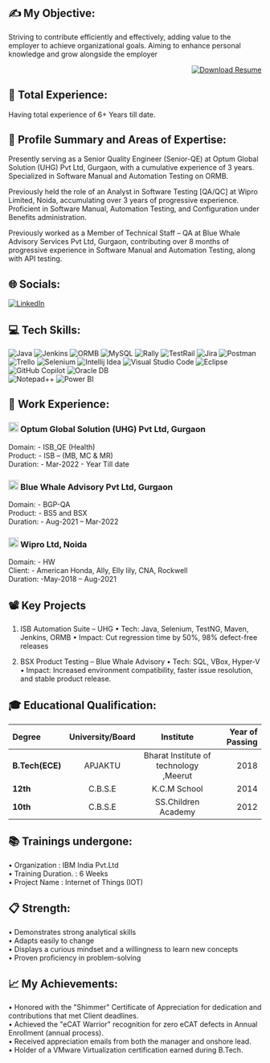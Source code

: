 ## ✍ My Objective:

Striving to contribute efficiently and effectively, adding value to the employer to achieve organizational goals. Aiming to enhance personal knowledge and grow alongside the employer

<div style="text-align: right;"> 
  <a href="Krishna_Kumar_Senior_QA_Engineer.pdf" download>
    <img src="https://img.shields.io/badge/Download_Resume-CV-blue" alt="Download Resume">
  </a>
</div>

## 👜 Total Experience:
Having total experience of 6+ Years till date.

## 📖 Profile Summary and Areas of Expertise:

Presently serving as a Senior Quality Engineer (Senior-QE) at Optum Global Solution (UHG) Pvt Ltd, Gurgaon, with a cumulative experience of 3 years. Specialized in Software Manual and Automation Testing on ORMB.</br>

Previously held the role of an Analyst in Software Testing [QA/QC] at Wipro Limited, Noida, accumulating over 3 years of progressive experience. Proficient in Software Manual, Automation Testing, and Configuration under Benefits administration.</br>

Previously worked as a Member of Technical Staff – QA at Blue Whale Advisory Services Pvt Ltd, Gurgaon, contributing over 8 months of progressive experience in Software Manual and Automation Testing, along with API testing.


## 🌐 Socials:
[![LinkedIn](https://custom-icon-badges.demolab.com/badge/LinkedIn-0A66C2?logo=linkedin-white&style=plastic&logoColor=fff)](https://www.linkedin.com/in/krishna-kumar-34145912b)

## 💻 Tech Skills:
![Java](https://img.shields.io/badge/java-%23ED8B00.svg?style=plastic&logo=openjdk&logoColor=white) 
![Jenkins](https://img.shields.io/badge/Jenkins-D24939?style=plastic&logo=jenkins&logoColor=white) 
![ORMB](https://img.shields.io/badge/ORMB-%23F24E1E.svg?style=plastic&logo=ORMB&logoColor=white) 
![MySQL](https://img.shields.io/badge/MySQL-4479A1?style=plastic&logo=mysql&logoColor=fff)
![Rally](https://img.shields.io/badge/Rally-%23F24E1E.svg?style=plastic&logo=Rally&logoColor=white) 
![TestRail](https://img.shields.io/badge/TestRail-%234ea94b.svg?style=plastic&logo=TestRail&logoColor=white) 
![Jira](https://img.shields.io/badge/Jira-0052CC?style=plastic&logo=jira&logoColor=fff)
![Postman](https://img.shields.io/badge/Postman-FF6C37?style=plastic&logo=postman&logoColor=white) 
![Trello](https://img.shields.io/badge/Trello-0052CC?style=plastic&logo=trello&logoColor=fff)
![Selenium](https://img.shields.io/badge/Selenium-43B02A?style=plastic&logo=selenium&logoColor=fff)
![Intellij Idea](https://img.shields.io/badge/Intellij%20Idea-%23000000.svg?style=plastic&logo=intellij-idea&logoColor=white) 
![Visual Studio Code](https://custom-icon-badges.demolab.com/badge/Visual%20Studio%20Code-0078d7.svg?style=plastic&logo=vsc&logoColor=white) 
![Eclipse](https://img.shields.io/badge/Eclipse-FE7A16.svg?style=plastic&logo=Eclipse&logoColor=white)
![GitHub Copilot](https://img.shields.io/badge/GitHub%20Copilot-000?style=plastic&logo=githubcopilot&logoColor=fff) 
![Oracle DB](https://custom-icon-badges.demolab.com/badge/Oracle%20DB-F80000?style=plastic&logo=oracle&logoColor=white) 	
![Notepad++](https://img.shields.io/badge/Notepad++-90E59A.svg?&style=plastic&logo=notepad%2b%2b&logoColor=black) 
![Power BI](https://custom-icon-badges.demolab.com/badge/Power%20BI-F1C912?style=plastic&logo=power-bi&logoColor=fff)


## 💼 Work Experience:

### <img src = "Optum.ico" width = 20 height =20>  Optum Global Solution (UHG) Pvt Ltd, Gurgaon

Domain: - ISB_QE (Health) </br>
Product: - ISB – (MB, MC & MR) </br>
Duration: - Mar-2022 - Year Till date

### <img src = "Bluestacks.ico" width = 20 height =20> Blue Whale Advisory Pvt Ltd, Gurgaon

Domain: - BGP-QA </br>
Product: - BS5 and BSX </br>
Duration: - Aug-2021 – Mar-2022

### <img src = "Wipro.ico" width = 20 height =20> Wipro Ltd, Noida

Domain: - HW </br>
Client: - American Honda, Ally, Elly lily, CNA, Rockwell </br>
Duration: -May-2018 – Aug-2021

## 📽 Key Projects

1. ISB Automation Suite – UHG
  •	Tech: Java, Selenium, TestNG, Maven, Jenkins, ORMB
  •	Impact: Cut regression time by 50%, 98% defect-free releases

2. BSX Product Testing – Blue Whale Advisory
  •	Tech: SQL, VBox, Hyper-V
  •	Impact: Increased environment compatibility, faster issue resolution, and stable product release.


## 🎓 Educational Qualification:
|     Degree      |  University/Board |                Institute               | Year of Passing |
|:----------------|:-----------------:|:--------------------------------------:|---------------: |
| **B.Tech(ECE)** |      APJAKTU      | Bharat Institute of technology ,Meerut |2018             |
| **12th**        |      C.B.S.E      | K.C.M School                           |2014             |
| **10th**        |      C.B.S.E      | SS.Children Academy                    |2012             |

## 📚 Trainings undergone:
•	Organization         : IBM India Pvt.Ltd </br>
•	Training Duration.   : 6 Weeks </br>
•	Project Name         : Internet of Things (IOT)

## 📋 Strength:
•	Demonstrates strong analytical skills </br>
•	Adapts easily to change </br>
•	Displays a curious mindset and a willingness to learn new concepts </br>
•	Proven proficiency in problem-solving

## 📈 My Achievements:
•	Honored with the "Shimmer" Certificate of Appreciation for dedication and contributions that met Client deadlines. </br>
•	Achieved the "eCAT Warrior" recognition for zero eCAT defects in Annual Enrollment (annual process). </br>
•	Received appreciation emails from both the manager and onshore lead. </br>
•	Holder of a VMware Virtualization certification earned during B.Tech.
